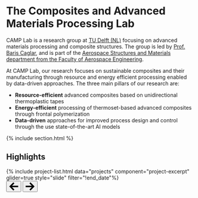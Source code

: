 ---
---
# The Composites and Advanced Materials Processing Lab

CAMP Lab is a research group at [TU Delft (NL)](https://www.tudelft.nl/en/) focusing on advanced materials processing and composite structures. The group is led by [Prof. Baris Caglar](members/baris-caglar), and is part of the [Aerospace Structures and Materials department from the Faculty of Aerospace Engineering](https://www.tudelft.nl/en/ae/organisation/departments/aerospace-structures-and-materials).

At CAMP Lab, our research focuses on sustainable composites and their manufacturing through resource and energy efficient processing enabled by data-driven approaches. The three main pillars of our research are:
- **Resource-efficient** advanced composites based on unidirectional thermoplastic tapes 
- **Energy-efficient** processing of thermoset-based advanced composites through frontal polymerization
- **Data-driven** approaches for improved process design and control through the use state-of-the-art AI models


{% include section.html %}

## Highlights

<div class="glider-container">
  <div class="glide">
    <div class="glide__track" data-glide-el="track">
      <div class="glide__slides">
        {% include project-list.html data="projects" component="project-excerpt" glider=true style="slide" filter="!end_date"%}
      </div>
    </div>
    <!-- arrows from https://github.com/glidejs/glidejs.com/blob/master/resources/templates/partials/hero/hero.html -->
    <div class="slider__arrows" data-glide-el="controls">
      <button class="slider__arrow slider__arrow--prev glide__arrow glide__arrow--prev" data-ref="fadereveal[el]" data-glide-dir="<">
        <svg xmlns="http://www.w3.org/2000/svg" width="24" height="24" viewBox="0 0 24 24">
          <path d="M0 12l10.975 11 2.848-2.828-6.176-6.176H24v-3.992H7.646l6.176-6.176L10.975 1 0 12z"/>
        </svg>
      </button>
      <button class="slider__arrow slider__arrow--next glide__arrow glide__arrow--next" data-ref="fadereveal[el]" data-glide-dir=">">
        <svg xmlns="http://www.w3.org/2000/svg" width="24" height="24" viewBox="0 0 24 24">
          <path d="M13.025 1l-2.847 2.828 6.176 6.176h-16.354v3.992h16.354l-6.176 6.176 2.847 2.828 10.975-11z"/>
        </svg>
      </button>
    </div>
  </div>
</div>
<script src="https://cdn.jsdelivr.net/npm/@glidejs/glide"></script>
<script>
  const glide = new Glide('.glide', {
    type: "carousel",
    perView: 2,
    breakpoints: {
      600: { perView: 1 },
      1200: { perView: 2 }
    },
    autoplay: 2000,
    hoverpause: true
  }).mount()
</script>
